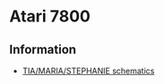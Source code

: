 # Atari 7800

## Information

* [TIA/MARIA/STEPHANIE schematics](http://www.atarimuseum.com/videogames/consoles/7800/tiamaria/tia-maria.pdf)